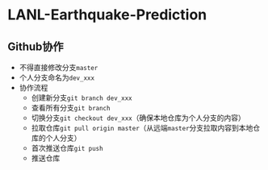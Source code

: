 # LANL-Earthquake-Prediction

## Github协作

+ 不得直接修改分支`master`
+ 个人分支命名为`dev_xxx`
+ 协作流程
  + 创建新分支`git branch dev_xxx`
  + 查看所有分支`git branch`
  + 切换分支`git checkout dev_xxx`（确保本地仓库为个人分支的内容）
  + 拉取仓库`git pull origin master`（从远端`master`分支拉取内容到本地仓库的个人分支）
  + 首次推送仓库`git push `
  + 推送仓库